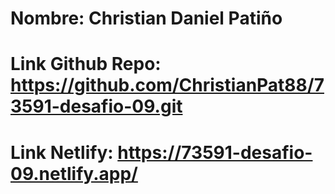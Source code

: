 # Nombre: Christian Daniel Patiño
# Link Github Repo: https://github.com/ChristianPat88/73591-desafio-09.git
# Link Netlify: https://73591-desafio-09.netlify.app/